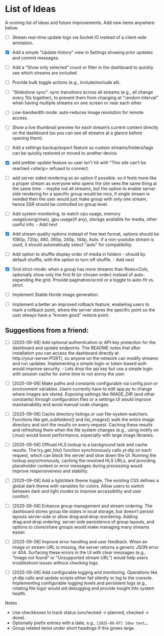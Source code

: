 # List of Ideas

A running list of ideas and future improvements. Add new items anywhere below.


- [ ] Stream real-time update logs via Socket.IO instead of a client-side animation.

- [x] Add a simple “Update history” view in Settings showing prior updates and commit messages.

- [ ] Add a “Show only selected” count or filter in the dashboard to quickly see which streams are included.

- [ ] Provide bulk toggle actions (e.g., include/exclude all).

- [ ] “Slideshow sync”: sync transitions across all streams (e.g., all change every 10s together), to prevent them from changing at "random interval" when having multiple streams on one screen or near each other.

- [ ] Low-bandwidth mode: auto-reduces image resolution for remote access.

- [ ] Show a live thumbnail preview for each stream’s current content directly on the dashboard (so you can see all streams at a glance before opening them).

- [ ] Add a settings backup/export feature so custom streams/folders/tags can be quickly restored or moved to another device.

- [x] add prettier update feature so user isn't hit with "This site can’t be reached <site/ip> refused to connect.

- [ ] add server sided rendering as an option if possible. so it feels more like a proper stream as everyone who opens the site sees the same thing at the same time. - maybe not all streams, but the option to enable server side rendering for a specific group would be nice, if single stream is needed then the user would just make group with only one stream, hence SSR should be controlled on group level.

- [ ] Add system monitoring, to watch cpu usage, memory usage(using/max), gpu usage(if any), storage available for media, other useful info. - Add next

- [x] Add stream quality options instead of free text format, options should be 1080p, 720p, 480, 360p, 240p, 144p, Auto. if a non-youtube stream is used, it should automatically select "auto" for compatibility.

- [ ] Add option to shuffle display order of media in folders - should by default shuffle, with the option to turn off shuffle. - Add next

- [x] Grid strict-mode: when a group has more streams than Rows×Cols, optionally show only the first N (or chosen order) instead of auto-expanding the grid. Provide pagination/scroll or a toggle to auto-fit vs. strict.

- [ ] Implement Stable Horde image generation.

- [ ] Implement a better an improved rollback feature, enabeling users to mark a rollback point, where the server stores the specific point so the user always have a "known good" restore point.

## Suggestions from a friend:
- [ ]  [2025-09-08] Add optional authentication or API‑key protection for the dashboard and update endpoints. The README notes that after installation you can access the dashboard directly at http://your‑server:PORT/, so anyone on the network can modify streams and run updates. Implementing a simple login or token-based auth would improve security. - Lets drop the api key but use a simple login with session cache for some time to not annoy the user.

- [ ]  [2025-09-08] Make paths and constants configurable via config.json or environment variables. Users currently have to edit app.py to change where images are stored. Exposing settings like IMAGE_DIR (and other constants) through configuration files or a settings UI would improve maintainability and avoid manual code changes.

- [ ]  [2025-09-08] Cache directory listings or use file-system watchers. Functions like get_subfolders() and list_images() walk the entire image directory and sort the results on every request. Caching these results and refreshing them when the file system changes (e.g., using inotify on Linux) would boost performance, especially with large image libraries.

- [ ]  [2025-09-08] Offload HLS lookup to a background task and cache results. The try_get_hls() function synchronously calls yt‑dlp on each request, which can block the server and slow down the UI. Running the lookup asynchronously, caching the resolved HLS URLs, and providing placeholder content or error messages during processing would improve responsiveness and stability.

- [ ]  [2025-09-08] Add a light/dark theme toggle. The existing CSS defines a global dark theme with variables for colors. Allow users to switch between dark and light modes to improve accessibility and user comfort.

- [ ]  [2025-09-08] Enhance group management and stream ordering. The dashboard stores group tile states in local storage, but doesn’t persist layouts server‑side or allow drag‑and‑drop reordering. Adding drag‑and‑drop ordering, server‑side persistence of group layouts, and options to clone/share groups would make managing many streams easier.

- [ ]  [2025-09-08] Improve error handling and user feedback. When an image or stream URL is missing, the server returns a generic JSON error or 404. Surfacing these errors in the UI with clear messages (e.g., “Image not found” or “Unsupported stream URL”) would help users troubleshoot issues without checking logs.

- [ ]  [2025-09-08] Add configurable logging and monitoring. Operations like yt‑dlp calls and update scripts either fail silently or log to the console. Implementing configurable logging levels and persistent logs (e.g., rotating file logs) would aid debugging and provide insight into system health.


Notes
- Use checkboxes to track status (unchecked → planned, checked → done).
- Optionally prefix entries with a date, e.g., `[2025-09-07] Idea text…`.
- Group related items under short headings if this grows large.
